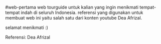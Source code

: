 #web-pertama
web tourguide untuk kalian yang ingin menikmati tempat-tempat indah di seluruh Indonesia. referensi yang digunakan untuk membuat web ini yaitu salah satu dari konten youtube Dea Afrizal.

selamat menikmati :)

Referensi:
Dea Afrizal
